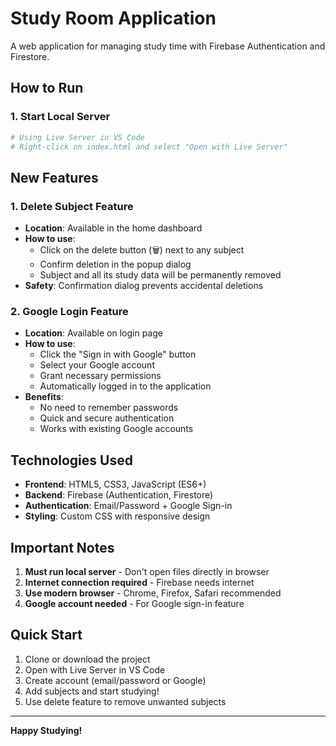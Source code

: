 # Study Room Application

A web application for managing study time with Firebase Authentication and Firestore.

## How to Run

### 1. Start Local Server
```bash
# Using Live Server in VS Code
# Right-click on index.html and select "Open with Live Server"
```
## New Features

### 1. Delete Subject Feature
- **Location**: Available in the home dashboard
- **How to use**: 
  - Click on the delete button (🗑️) next to any subject
  - Confirm deletion in the popup dialog
  - Subject and all its study data will be permanently removed
- **Safety**: Confirmation dialog prevents accidental deletions

### 2. Google Login Feature
- **Location**: Available on login page
- **How to use**:
  - Click the "Sign in with Google" button
  - Select your Google account
  - Grant necessary permissions
  - Automatically logged in to the application
- **Benefits**: 
  - No need to remember passwords
  - Quick and secure authentication
  - Works with existing Google accounts

## Technologies Used

- **Frontend**: HTML5, CSS3, JavaScript (ES6+)
- **Backend**: Firebase (Authentication, Firestore)
- **Authentication**: Email/Password + Google Sign-in
- **Styling**: Custom CSS with responsive design

## Important Notes

1. **Must run local server** - Don't open files directly in browser
2. **Internet connection required** - Firebase needs internet
3. **Use modern browser** - Chrome, Firefox, Safari recommended
4. **Google account needed** - For Google sign-in feature

## Quick Start

1. Clone or download the project
2. Open with Live Server in VS Code
3. Create account (email/password or Google)
4. Add subjects and start studying!
5. Use delete feature to remove unwanted subjects

---
**Happy Studying!** 

